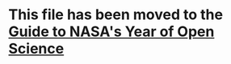 # This file has been moved to the [Guide to NASA's Year of Open Science](https://nasa.github.io/Transform-to-Open-Science-Book/Year_of_Open_Science_Guide/readme.html)

